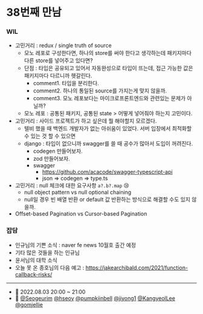 # 38번째 만남

### WIL

- 고민거리 : redux / single truth of source
  - 모노 레포로 구성한다면, 하나의 store를 써야 한다고 생각하는데 패키지마다 다른 store를 넣어주고 있다면?
  - 단점 : 타입은 공유되고 있어서 자동완성으로 타입이 뜨는데, 접근 가능한 값은 패키지마다 다르니까 헷갈린다.
    - comment1. 타입을 분리한다.
    - comment2. 하나의 통일된 source를 가지는게 맞지 않을까.
    - comment3. 모노 레포보다는 마이크로프론트엔드와 관련있는 문제가 아닐까?
  - 모노 레포 : 공통된 패키지, 공통된 state > 어떻게 넣어줘야 하는지 고민이다.
- 고민거리 : 사이드 프로젝트가 하고 싶은데 뭘 해야할지 모르겠다.
  - 텔비 했을 때 백엔드 개발자가 없는 아쉬움이 있었다. 서버 입장에서 최적화할 수 있는 것 할 수 있으면
  - django : 타입이 없으니까 swagger를 쓸 때 공수가 많아서 도입이 꺼려진다.
    - codegen 만들어보자.
    - zod 만들어보자.
    - swagger
      - https://github.com/acacode/swagger-typescript-api
      - json => codegen => type.ts
- 고민거리 : null 체크에 대한 요구사항 `a?.b?.map` 😢
  - null object pattern vs null optional chaining
  - null일 경우 빈 배열 반환 or default 값 반환하는 방식으로 해결할 수도 있지 않을까.
- Offset-based Pagination vs Cursor-based Pagination

### 잡담

- 인규님의 기쁜 소식 : naver fe news 10월호 출간 예정
- 기타 많은 것들을 하는 인규님
- 윤서님의 대학 소식
- 오늘 못 온 종호님의 다음 예고 : https://jakearchibald.com/2021/function-callback-risks/

---

- 📆 2022.08.03 20:00 ~ 21:00
- 👥 [@Seogeurim](https://github.com/Seogeurim) [@hseoy](https://github.com/hseoy) [@pumpkiinbell](https://github.com/pumpkiinbell) 
[@jiyong1](https://github.com/jiyong1) [@KangyeolLee](https://github.com/KangyeolLee) [@gomjellie](https://github.com/gomjellie)
